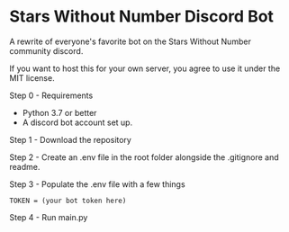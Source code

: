 # Stars Without Number Discord Bot

A rewrite of everyone's favorite bot on the Stars Without Number community discord.

If you want to host this for your own server, you agree to use it under the MIT license.

Step 0 - Requirements
* Python 3.7 or better
* A discord bot account set up.

Step 1 - Download the repository

Step 2 - Create an .env file in the root folder alongside the .gitignore and readme.

Step 3 - Populate the .env file with a few things
```buildoutcfg
TOKEN = (your bot token here)
```
Step 4 - Run main.py
